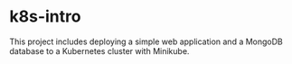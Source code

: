 # k8s-intro

This project includes deploying a simple web application and a MongoDB database to a Kubernetes cluster with Minikube.